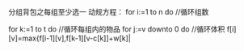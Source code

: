 分组背包之每组至少选一
动规方程：
for i:=1 to n do //循环组数

for k:=1 to t do //循环每组内的物品
for j:=v downto 0 do //循环体积
f[i][v]=max{f[i-1][v],f[k-1][v-c[k]]+w[k]|

 